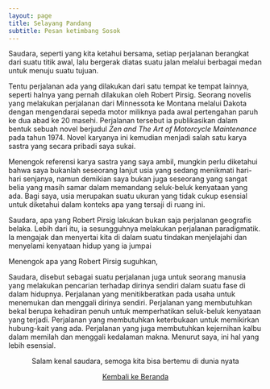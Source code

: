 ```yaml
---
layout: page
title: Selayang Pandang
subtitle: Pesan ketimbang Sosok
---
```


Saudara, seperti yang kita ketahui bersama, setiap perjalanan berangkat dari suatu titik awal,
lalu bergerak diatas suatu jalan melalui berbagai medan untuk menuju suatu tujuan.

Tentu perjalanan ada yang dilakukan dari satu tempat ke tempat lainnya, 
seperti halnya yang pernah dilakukan oleh Robert Pirsig.
Seorang novelis yang melakukan perjalanan dari Minnessota ke Montana melalui Dakota
dengan mengendarai sepeda motor miliknya pada awal pertengahan paruh ke dua abad ke 20 masehi.
Perjalanan tersebut ia publikasikan dalam bentuk sebuah novel 
berjudul <i>Zen and The Art of Motorcycle Maintenance</i> pada tahun 1974.
Novel karyanya ini kemudian menjadi salah satu karya sastra yang secara pribadi saya sukai.

Menengok referensi karya sastra yang saya ambil, mungkin perlu diketahui bahwa 
saya bukanlah seseorang lanjut usia yang sedang menikmati hari-hari senjanya,
namun demikian saya bukan juga seseorang yang sangat belia
yang masih samar dalam memandang seluk-beluk kenyataan yang ada. 
Bagi saya, usia merupakan suatu ukuran yang tidak cukup esensial
untuk diketahui dalam konteks apa yang tersaji di ruang ini.

Saudara, apa yang Robert Pirsig lakukan bukan saja perjalanan geografis belaka.
Lebih dari itu, ia sesungguhnya melakukan perjalanan paradigmatik.
Ia mengajak dan menyertai kita di dalam suatu tindakan
menjelajahi dan menyelami kenyataan hidup yang ia jumpai   

Menengok apa yang Robert Pirsig suguhkan, 

Saudara, disebut sebagai suatu perjalanan juga untuk seorang manusia
yang melakukan pencarian terhadap dirinya sendiri dalam suatu fase di dalam hidupnya.
Perjalanan yang menitikberatkan pada usaha untuk menemukan
dan menggali dirinya sendiri. Perjalanan yang membutuhkan bekal
berupa kehadiran penuh untuk memperhatikan seluk-beluk kenyataan yang terjadi.
Perjalanan yang membutuhkan keterbukaan untuk memikirkan hubung-kait yang ada.
Perjalanan yang juga membutuhkan kejernihan kalbu dalam memilah dan menggali kedalaman makna.
Menurut saya, ini hal yang lebih esensial.

<p style="text-align:center;">Salam kenal saudara, semoga kita bisa bertemu di dunia nyata</p>

<p style="text-align:center;">
  <a href="https://laminseima.github.io/beranda/">Kembali ke Beranda</a>
</p>
